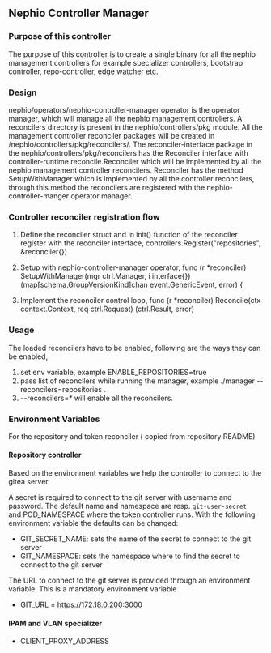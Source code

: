 ## Nephio Controller Manager

### Purpose of this controller
The purpose of this controller is to create a single binary for all the nephio management controllers for example specializer controllers,
bootstrap controller, repo-controller, edge watcher etc.

### Design
nephio/operators/nephio-controller-manager operator is the operator manager, which will manage all the nephio management controllers. 
A reconcilers directory is present in the nephio/controllers/pkg module. All the management controller reconciler packages will be
created in /nephio/controllers/pkg/reconcilers/. The reconciler-interface package in the nephio/controllers/pkg/reconcilers has the Reconciler interface with controller-runtime 
reconcile.Reconciler which will be implemented by all the nephio management controller reconcilers.
Reconciler has the method SetupWithManager which is implemented by all the controller reconcilers, through this method the reconcilers
are registered with the nephio-controller-manger operator manager.

### Controller reconciler registration flow
1. Define the reconciler struct and In init() function of the reconciler register with the reconciler interface,
       controllers.Register("repositories", &reconciler{})
            
2. Setup with nephio-controller-manager operator,
      func (r *reconciler) SetupWithManager(mgr ctrl.Manager, i interface{}) (map[schema.GroupVersionKind]chan event.GenericEvent, error) {
3. Implement the reconciler control loop,
       func (r *reconciler) Reconcile(ctx context.Context, req ctrl.Request) (ctrl.Result, error) 
### Usage
The loaded reconcilers have to be enabled, following are the ways they can be enabled,
1. set env variable, example ENABLE_REPOSITORIES=true
2. pass list of reconcilers while running the manager, example ./manager --reconcilers=repositories . 
3. --reconcilers=* will enable all the reconcilers.

### Environment Variables
For the repository and token reconciler ( copied from repository README)
#### Repository controller
Based on the environment variables we help the controller to connect to the gitea server.

A secret is required to connect to the git server with username and password. The default name and namespace are resp. `git-user-secret ` and POD_NAMESPACE where the token controller runs.
With the following environment variable the defaults can be changed:
- GIT_SECRET_NAME: sets the name of the secret to connect to the git server
- GIT_NAMESPACE: sets the namespace where to find the secret to connect to the git server

The URL to connect to the git server is provided through an environment variable. This is a mandatory environment variable

- GIT_URL = https://172.18.0.200:3000

#### IPAM and VLAN specializer
- CLIENT_PROXY_ADDRESS
